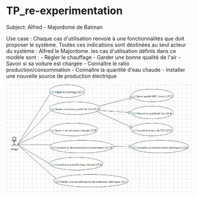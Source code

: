 # TP_re-experimentation
Subject: Alfred - Majordome de Batman

Use case : Chaque cas d'utilisation renvoie à une fonctionnalités que doit 
proposer le système. Toutes ces indications sont déstinées au seul acteur du système : Alfred le Majordome.
les cas d'utilisation définis dans ce modèle sont :
	- Régler le chauffage
	- Garder une bonne qualité de l'air
	- Savoir si sa voiture est chargée
	- Connaître le ratio production/consommation
	- Connaître la quantité d'eau chaude
	- Installer une nouvelle source de production électrique

![Alt text](Screen/Capture.PNG?raw=true "Use case")
